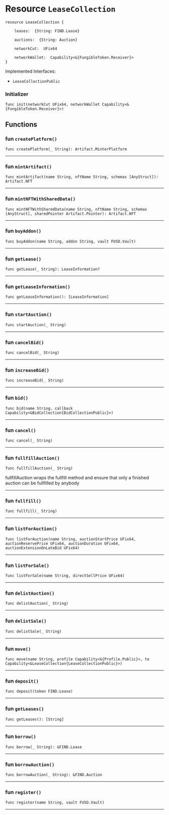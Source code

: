 # Resource `LeaseCollection`

```cadence
resource LeaseCollection {

    leases:  {String: FIND.Lease}

    auctions:  {String: Auction}

    networkCut:  UFix64

    networkWallet:  Capability<&{FungibleToken.Receiver}>
}
```


Implemented Interfaces:
  - `LeaseCollectionPublic`


### Initializer

```cadence
func init(networkCut UFix64, networkWallet Capability<&{FungibleToken.Receiver}>)
```


## Functions

### fun `createPlatform()`

```cadence
func createPlatform(_ String): Artifact.MinterPlatform
```

---

### fun `mintArtifact()`

```cadence
func mintArtifact(name String, nftName String, schemas [AnyStruct]): Artifact.NFT
```

---

### fun `mintNFTWithSharedData()`

```cadence
func mintNFTWithSharedData(name String, nftName String, schemas [AnyStruct], sharedPointer Artifact.Pointer): Artifact.NFT
```

---

### fun `buyAddon()`

```cadence
func buyAddon(name String, addon String, vault FUSD.Vault)
```

---

### fun `getLease()`

```cadence
func getLease(_ String): LeaseInformation?
```

---

### fun `getLeaseInformation()`

```cadence
func getLeaseInformation(): [LeaseInformation]
```

---

### fun `startAuction()`

```cadence
func startAuction(_ String)
```

---

### fun `cancelBid()`

```cadence
func cancelBid(_ String)
```

---

### fun `increaseBid()`

```cadence
func increaseBid(_ String)
```

---

### fun `bid()`

```cadence
func bid(name String, callback Capability<&BidCollection{BidCollectionPublic}>)
```

---

### fun `cancel()`

```cadence
func cancel(_ String)
```

---

### fun `fullfillAuction()`

```cadence
func fullfillAuction(_ String)
```
fullfillAuction wraps the fullfill method and ensure that only a finished auction can be fullfilled by anybody

---

### fun `fullfill()`

```cadence
func fullfill(_ String)
```

---

### fun `listForAuction()`

```cadence
func listForAuction(name String, auctionStartPrice UFix64, auctionReservePrice UFix64, auctionDuration UFix64, auctionExtensionOnLateBid UFix64)
```

---

### fun `listForSale()`

```cadence
func listForSale(name String, directSellPrice UFix64)
```

---

### fun `delistAuction()`

```cadence
func delistAuction(_ String)
```

---

### fun `delistSale()`

```cadence
func delistSale(_ String)
```

---

### fun `move()`

```cadence
func move(name String, profile Capability<&{Profile.Public}>, to Capability<&LeaseCollection{LeaseCollectionPublic}>)
```

---

### fun `deposit()`

```cadence
func deposit(token FIND.Lease)
```

---

### fun `getLeases()`

```cadence
func getLeases(): [String]
```

---

### fun `borrow()`

```cadence
func borrow(_ String): &FIND.Lease
```

---

### fun `borrowAuction()`

```cadence
func borrowAuction(_ String): &FIND.Auction
```

---

### fun `register()`

```cadence
func register(name String, vault FUSD.Vault)
```

---
